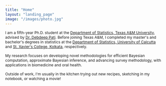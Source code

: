 ```yaml
---
title: "Home"
layout: "landing_page"
image: "/images/photo.jpg"
---
```


<span style="font-size: 0.86em;">I am a fifth-year Ph.D. student at the [Department of Statistics, Texas A&M University](https://artsci.tamu.edu/statistics/index.html), advised by [Dr. Debdeep Pati](https://pages.stat.wisc.edu/~dpati2/). Before joining Texas A&M, I completed my master's and bachelor's degrees in statistics at the [Department of Statistics, University of Calcutta](https://www.caluniv.ac.in/academic/Statistics.html) and [St. Xavier's College, Kolkata](https://sxccal.edu/department-of-statistics), respectively.</span>  

<span style="font-size: 0.86em;">My research focuses on developing novel methodologies for efficient Bayesian computation, approximate Bayesian inference, and advancing survey methodology,  with applications in biomedicine and oral health.</span>  

<span style="font-size: 0.86em;">Outside of work, I'm usually in the kitchen trying out new recipes, sketching in my notebook, or watching a movie!<span style="font-size: 0.9em;">
